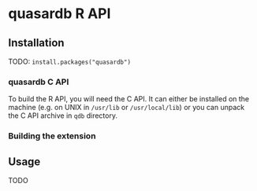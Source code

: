 # quasardb R API

## Installation

TODO: `install.packages("quasardb")`

### quasardb C API

To build the R API, you will need the C API. It can either be installed on the machine (e.g. on UNIX in `/usr/lib` or `/usr/local/lib`) or you can unpack the C API archive in `qdb` directory.

### Building the extension

## Usage

TODO
